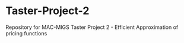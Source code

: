 # Taster-Project-2
Repository for MAC-MIGS Taster Project 2 - Efficient Approximation of pricing functions
